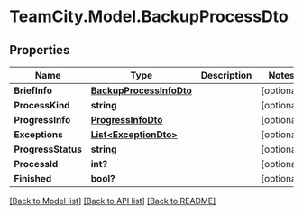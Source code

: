 # TeamCity.Model.BackupProcessDto
## Properties

Name | Type | Description | Notes
------------ | ------------- | ------------- | -------------
**BriefInfo** | [**BackupProcessInfoDto**](BackupProcessInfoDto.md) |  | [optional] 
**ProcessKind** | **string** |  | [optional] 
**ProgressInfo** | [**ProgressInfoDto**](ProgressInfoDto.md) |  | [optional] 
**Exceptions** | [**List&lt;ExceptionDto&gt;**](ExceptionDto.md) |  | [optional] 
**ProgressStatus** | **string** |  | [optional] 
**ProcessId** | **int?** |  | [optional] 
**Finished** | **bool?** |  | [optional] 

[[Back to Model list]](../README.md#documentation-for-models) [[Back to API list]](../README.md#documentation-for-api-endpoints) [[Back to README]](../README.md)

